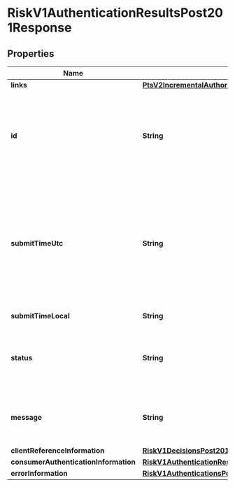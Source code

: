 
# RiskV1AuthenticationResultsPost201Response

## Properties
Name | Type | Description | Notes
------------ | ------------- | ------------- | -------------
**links** | [**PtsV2IncrementalAuthorizationPatch201ResponseLinks**](PtsV2IncrementalAuthorizationPatch201ResponseLinks.md) |  |  [optional]
**id** | **String** | An unique identification number to identify the submitted request. It is also appended to the endpoint of the resource.  On incremental authorizations, this value with be the same as the identification number returned in the original authorization response.  #### PIN debit Returned for all PIN debit services.  |  [optional]
**submitTimeUtc** | **String** | Time of request in UTC. Format: &#x60;YYYY-MM-DDThh:mm:ssZ&#x60; **Example** &#x60;2016-08-11T22:47:57Z&#x60; equals August 11, 2016, at 22:47:57 (10:47:57 p.m.). The &#x60;T&#x60; separates the date and the time. The &#x60;Z&#x60; indicates UTC.  Returned by authorization service.  #### PIN debit Time when the PIN debit credit, PIN debit purchase or PIN debit reversal was requested.  Returned by PIN debit credit, PIN debit purchase or PIN debit reversal.  |  [optional]
**submitTimeLocal** | **String** | Time that the transaction was submitted in local time. |  [optional]
**status** | **String** | The status for payerAuthentication 201 enroll and validate calls. Possible values are: - &#x60;AUTHENTICATION_SUCCESSFUL&#x60; - &#x60;PENDING_AUTHENTICATION&#x60; - &#x60;INVALID_REQUEST&#x60; - &#x60;AUTHENTICATION_FAILED&#x60;  |  [optional]
**message** | **String** | The message describing the reason of the status. Value is: - The cardholder is enrolled in Payer Authentication. Please authenticate the cardholder before continuing with the transaction.  |  [optional]
**clientReferenceInformation** | [**RiskV1DecisionsPost201ResponseClientReferenceInformation**](RiskV1DecisionsPost201ResponseClientReferenceInformation.md) |  |  [optional]
**consumerAuthenticationInformation** | [**RiskV1AuthenticationResultsPost201ResponseConsumerAuthenticationInformation**](RiskV1AuthenticationResultsPost201ResponseConsumerAuthenticationInformation.md) |  |  [optional]
**errorInformation** | [**RiskV1AuthenticationsPost201ResponseErrorInformation**](RiskV1AuthenticationsPost201ResponseErrorInformation.md) |  |  [optional]



